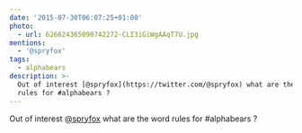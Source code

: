 ```yaml
---
date: '2015-07-30T06:07:25+01:00'
photo:
  - url: 626624365090742272-CLI3iGiWgAAqT7U.jpg
mentions:
  - '@spryfox'
tags:
  - alphabears
description: >-
  Out of interest [@spryfox](https://twitter.com/@spryfox) what are the word
  rules for #alphabears ?
---
```

Out of interest [@spryfox](https://twitter.com/@spryfox) what are the word rules for #alphabears ? 
